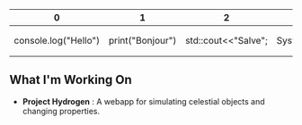 | 0 | 1  | 2 | 3 | 4 | 5 |
|---------|--------|---------|---------|---------|---------|
| console.log("Hello")   | print("Bonjour") | std::cout<<"Salve";   | System.out.println("Hola");   | echo "Привет"  | println("你好")    |

##  What I'm Working On  
- **Project Hydrogen** : A webapp for simulating celestial objects and changing properties.  

